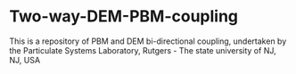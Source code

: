 # Two-way-DEM-PBM-coupling
This is a repository of PBM and DEM bi-directional coupling, undertaken by the Particulate Systems Laboratory, Rutgers - The state university of NJ, NJ, USA
